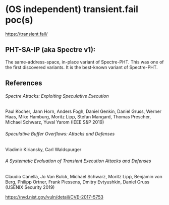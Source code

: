 # (OS independent) transient.fail poc(s)

https://transient.fail/

## PHT-SA-IP (aka Spectre v1):
The same-address-space, in-place variant of Spectre-PHT. This was one of the first discovered variants. It is the best-known variant of Spectre-PHT.

## References

###### Spectre Attacks: Exploiting Speculative Execution
Paul Kocher, Jann Horn, Anders Fogh, Daniel Genkin, Daniel Gruss, Werner Haas, Mike Hamburg, Moritz Lipp, Stefan Mangard, Thomas Prescher, Michael Schwarz, Yuval Yarom (IEEE S&P 2019)

###### Speculative Buffer Overflows: Attacks and Defenses
Vladimir Kiriansky, Carl Waldspurger 

###### A Systematic Evaluation of Transient Execution Attacks and Defenses
Claudio Canella, Jo Van Bulck, Michael Schwarz, Moritz Lipp, Benjamin von Berg, Philipp Ortner, Frank Piessens, Dmitry Evtyushkin, Daniel Gruss (USENIX Security 2019)

https://nvd.nist.gov/vuln/detail/CVE-2017-5753
